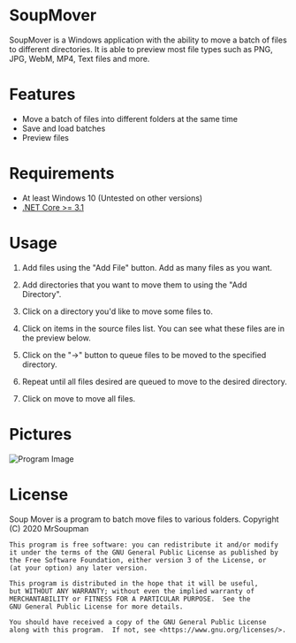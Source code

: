 # SoupMover
SoupMover is a Windows application with the ability to move a batch of files to different directories. It is able to preview most file types such as PNG, JPG, WebM, MP4, Text files and more. 

# Features
* Move a batch of files into different folders at the same time
* Save and load batches
* Preview files

# Requirements
* At least Windows 10 (Untested on other versions)
* [.NET Core >= 3.1](https://dotnet.microsoft.com/download/dotnet/3.1/runtime)

# Usage
1. Add files using the "Add File" button. Add as many files as you want.

2. Add directories that you want to move them to using the "Add Directory".

3. Click on a directory you'd like to move some files to.

4. Click on items in the source files list. You can see what these files are in the preview below.

5. Click on the "->" button to queue files to be moved to the specified directory.

6. Repeat until all files desired are queued to move to the desired directory.

7. Click on move to move all files.

# Pictures
![Program Image](https://i.imgur.com/wCd8HIR.png)
# License
Soup Mover is a program to batch move files to various folders.
    Copyright (C) 2020 MrSoupman

    This program is free software: you can redistribute it and/or modify
    it under the terms of the GNU General Public License as published by
    the Free Software Foundation, either version 3 of the License, or
    (at your option) any later version.

    This program is distributed in the hope that it will be useful,
    but WITHOUT ANY WARRANTY; without even the implied warranty of
    MERCHANTABILITY or FITNESS FOR A PARTICULAR PURPOSE.  See the
    GNU General Public License for more details.

    You should have received a copy of the GNU General Public License
    along with this program.  If not, see <https://www.gnu.org/licenses/>.

